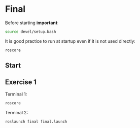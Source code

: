 # Final
Before starting **important**:
```bash
source devel/setup.bash
```
It is good practice to run at startup even if it is not used directly:
```bash
roscore
```

## Start

## Exercise 1
Terminal 1:
```bash
roscore
```

Terminal 2:
```bash
roslaunch final final.launch
```